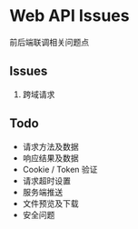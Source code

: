 # Web API Issues
前后端联调相关问题点

## Issues
1. 跨域请求

## Todo
- 请求方法及数据
- 响应结果及数据
- Cookie / Token 验证
- 请求超时设置
- 服务端推送
- 文件预览及下载
- 安全问题
